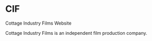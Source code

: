 CIF
===

Cottage Industry Films Website

Cottage Industry Films is an independent film production company.
